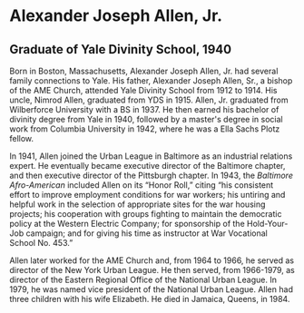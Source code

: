 # Alexander Joseph Allen, Jr.
## Graduate of Yale Divinity School, 1940
Born in Boston, Massachusetts, Alexander Joseph Allen, Jr. had several family connections to Yale. His father, Alexander Joseph Allen, Sr., a bishop of the AME Church, attended Yale Divinity School from 1912 to 1914. His uncle, Nimrod Allen, graduated from YDS in 1915. 
Allen, Jr. graduated from Wilberforce University with a BS in 1937. He then earned his bachelor of divinity degree from Yale in 1940, followed by a master's degree in social work from Columbia University in 1942, where he was a Ella Sachs Plotz fellow. 

In 1941, Allen joined the Urban League in Baltimore as an industrial relations expert. He eventually became executive director of the Baltimore chapter, and then executive director of the Pittsburgh chapter. In 1943, the *Baltimore Afro-American* included Allen on its “Honor Roll,” citing “his consistent effort to improve employment conditions for war workers; his untiring and helpful work in the selection of appropriate sites for the war housing projects; his cooperation with groups fighting to maintain the democratic policy at the Western Electric Company; for sponsorship of the Hold-Your-Job campaign; and for giving his time as instructor at War Vocational School No. 453.”

Allen later worked for the AME Church and, from 1964 to 1966, he served as director of the New York Urban League. He then served, from 1966-1979, as director of the Eastern Regional Office of the National Urban League. In 1979, he was named vice president of the National Urban League. Allen had three children with his wife Elizabeth. He died in Jamaica, Queens, in 1984.
